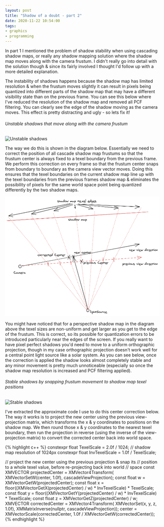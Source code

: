 ```yaml
---
layout: post
title: "Shadow of a doubt - part 2"
date: 2020-11-22 10:54:00
tags:
- graphics
- programming
---
```


In part 1 I mentioned the problem of shadow stability when using cascading shadow maps, or really any shadow mapping solution where the shadow map moves along with the camera frustum. I didn't really go into detail with the solution though & since its fairly involved I thought I'd follow up with a more detailed explanation.

The instability of shadows happens because the shadow map has limited resolution & when the frustum moves slightly it can result in pixels being quantized into different parts of the shadow map that may have a different visibility state than on the previous frame. You can see this below where I've reduced the resolution of the shadow map and removed all PCF filtering. You can clearly see the edge of the shadow moving as the camera moves. This effect is pretty distracting and ugly - so lets fix it!

###### Unstable shadows that move along with the camera frustum
![Unstable shadows](/assets/images/news/swimming-original.gif)

The way we do this is shown in the diagram below. Essentially we need to correct the position of all cascade shadow map frustums so that the frustum center is always fixed to a texel boundary from the previous frame. We perform this correction on every frame so that the frustum center snaps from boundary to boundary as the camera view vector moves. Doing this ensures that the texel boundaries on the current shadow map line up with the texel boundaries from the previous frames shadow map & eliminates the possibility of pixels for the same world space point being quantized differently by the two shadow maps.

![Texel snapping](/assets/images/news/texel-snapping.png)

You might have noticed that for a perspective shadow map in the diagram above the texel sizes are non-uniform and get larger as you get to the edge of the frustum. This is correct, so its possible for quantization errors to be introduced particularly near the edges of the screen. If you really want to have pixel perfect shadows you'd need to move to a uniform orthographic projection, though in my case orthographic projection doesn't work well for a central point light source like a solar system. As you can see below, once the correction is applied the shadow looks almost completely stable and any minor movement is pretty much unnoticeable (especially so once the shadow map resolution is increased and PCF filtering applied).

###### Stable shadows by snapping frustum movement to shadow map texel positions
![Stable shadows](/assets/images/news/swimming-fixed.gif)

I've extracted the approximate code I use to do this center correction below. The way it works is to project the new center using the previous view-projection matrix, which transforms the x & y coordinates to positions on the shadow map. We then round those x & y coordinates to the nearest texel boundary, then run the projection in reverse (using the inverse of the view-projection matrix) to convert the corrected center back into world space.

{% highlight c++ %}
constexpr float TexelScale = 2.0f / 1024; // shadow map resolution of 1024px
constexpr float InvTexelScale = 1.0f / TexelScale;

// project the new center using the previous projection & snap its
// position to a whole texel value, before re-projecting back into world
// space
const XMVECTOR projectedCenter = XMVector4Transform(
  XMVectorSetW(center, 1.0f), cascadeViewProjection);
const float w = XMVectorGetW(projectedCenter);
const float x = floor((XMVectorGetX(projectedCenter) / w) *
  InvTexelScale) * TexelScale;
const float y = floor((XMVectorGetY(projectedCenter) / w) *
  InvTexelScale) * TexelScale;
const float z = XMVectorGetZ(projectedCenter) / w;
XMVECTOR correctedCenter = XMVector4Transform(
  XMVectorSet(x, y, z, 1.0f),
  XMMatrixInverse(nullptr, cascadeViewProjection));
center =
  XMVectorScale(correctedCenter, 1.0f / XMVectorGetW(correctedCenter));
{% endhighlight %}
